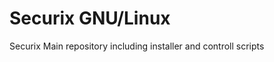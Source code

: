 Securix GNU/Linux
=================

Securix Main repository including installer and controll scripts
